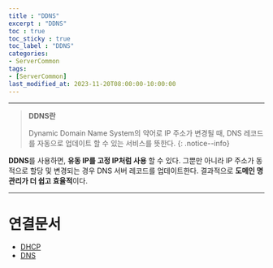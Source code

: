 ```yaml
---
title : "DDNS"
excerpt : "DDNS"
toc : true
toc_sticky : true
toc_label : "DDNS"
categories:
- ServerCommon
tags:
- [ServerCommon]
last_modified_at: 2023-11-20T08:00:00-10:00:00
---
```

  
---
  
> **DDNS란**  
>
>Dynamic Domain Name System의 약어로 IP 주소가 변경될 때, DNS 레코드를 자동으로 업데이트 할 수 있는 서비스를 뜻한다. 
{: .notice--info}  

 **DDNS**를 사용하면, **유동 IP를 고정 IP처럼 사용** 할 수 있다. 그뿐만 아니라 IP 주소가 동적으로 할당 및 변경되는 경우 DNS 서버 레코드를 업데이트한다. 결과적으로 **도메인 명 관리가 더 쉽고 효율적**이다.

---
  
# 연결문서
- [DHCP](../../통신/통신-DHCP)
- [DNS](../../servercommon/servercommon-DNS)